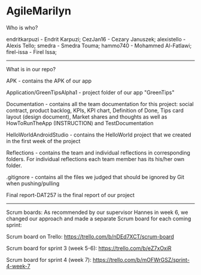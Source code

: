 # AgileMarilyn

Who is who?

endritkarpuzi - Endrit Karpuzi;
CezJan16 - Cezary Januszek;
alexistello - Alexis Tello;
smedra - Smedra Touma;
hammo740 - Mohammed Al-Fatlawi;
firel-issa - Firel Issa;

---------------------------------------------------

What is in our repo?

APK - contains the APK of our app

Application/GreenTipsAlpha1 - project folder of our app "GreenTips" 

Documentation - contains all the team documentation for this project: social contract, product backlog, KPIs, KPI chart, Definition of Done,
Tips card layout (design document), Market shares and thoughts as well as HowToRunTheApp (INSTRUCTION) and TestDocumentation
 
HelloWorldAndroidStudio - contains the HelloWorld project that we created in the first week of the project

Reflections - contains the team and individual reflections in corresponding folders. For individual reflections each team member has its his/her own folder. 

.gitignore - contains all the files we judged that should be ignored by Git when pushing/pulling
 
Final report-DAT257 is the final report of our project

-------------------------------------------------------
 
Scrum boards: 
 As recommended by our supervisor Hannes in week 6, we changed our approach and made a separate Scrum board for each coming sprint:

Scrum board on Trello: https://trello.com/b/nDEd7XCT/scrum-board

Scrum board for sprint 3 (week 5-6): https://trello.com/b/eZ7xOxiR

Scrum board for sprint 4 (week 7): https://trello.com/b/mOFWrGSZ/sprint-4-week-7
